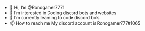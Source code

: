 - 👋 Hi, I’m @Ronogamer7771
- 👀 I’m interested in Coding discord bots and websites
- 🌱 I’m currently learning to code discord bots
- 📫 How to reach me My discord account is Ronogamer777#1065

<!---
Ronogamer7771/Ronogamer7771 is a ✨ special ✨ repository because its `README.md` (this file) appears on your GitHub profile.
You can click the Preview link to take a look at your changes.
--->
